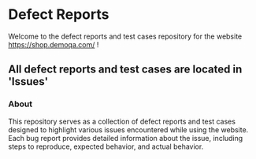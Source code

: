 # Defect Reports

Welcome to the defect reports and test cases repository for the website https://shop.demoqa.com/ !

## All defect reports and test cases are located in 'Issues'
### About
This repository serves as a collection of defect reports and test cases designed to highlight various issues encountered while using the website. Each bug report provides detailed information about the issue, including steps to reproduce, expected behavior, and actual behavior.

